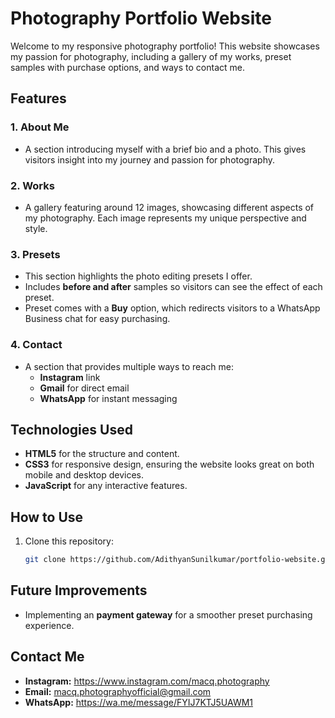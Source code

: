 # Photography Portfolio Website

Welcome to my responsive photography portfolio! This website showcases my passion for photography, including a gallery of my works, preset samples with purchase options, and ways to contact me. 

## Features

### 1. **About Me**
   - A section introducing myself with a brief bio and a photo. This gives visitors insight into my journey and passion for photography.

### 2. **Works**
   - A gallery featuring around 12 images, showcasing different aspects of my photography. Each image represents my unique perspective and style.

### 3. **Presets**
   - This section highlights the photo editing presets I offer. 
   - Includes **before and after** samples so visitors can see the effect of each preset.
   - Preset comes with a **Buy** option, which redirects visitors to a WhatsApp Business chat for easy purchasing.

### 4. **Contact**
   - A section that provides multiple ways to reach me:
     - **Instagram** link
     - **Gmail** for direct email
     - **WhatsApp** for instant messaging

## Technologies Used
- **HTML5** for the structure and content.
- **CSS3** for responsive design, ensuring the website looks great on both mobile and desktop devices.
- **JavaScript** for any interactive features.

## How to Use
1. Clone this repository:
   ```bash
   git clone https://github.com/AdithyanSunilkumar/portfolio-website.git

## Future Improvements
- Implementing an **payment gateway** for a smoother preset purchasing experience.

## Contact Me
- **Instagram:** https://www.instagram.com/macq.photography
- **Email:** macq.photographyofficial@gmail.com
- **WhatsApp:** https://wa.me/message/FYIJ7KTJ5UAWM1
